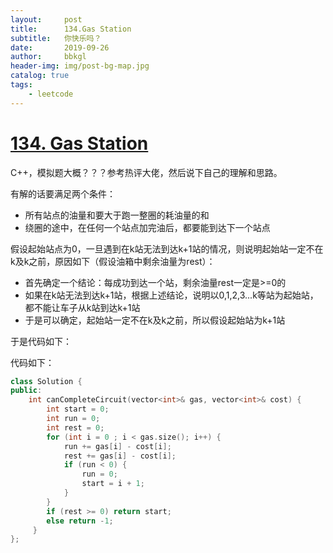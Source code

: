 ```yaml
---
layout:     post
title:      134.Gas Station
subtitle:   你快乐吗？
date:       2019-09-26
author:     bbkgl
header-img: img/post-bg-map.jpg
catalog: true
tags:
    - leetcode
---
```


# [134. Gas Station](https://leetcode-cn.com/problems/gas-station/)

C++，模拟题大概？？？参考热评大佬，然后说下自己的理解和思路。

有解的话要满足两个条件：

- 所有站点的油量和要大于跑一整圈的耗油量的和
- 绕圈的途中，在任何一个站点加完油后，都要能到达下一个站点

假设起始站点为0，一旦遇到在k站无法到达k+1站的情况，则说明起始站一定不在k及k之前，原因如下（假设油箱中剩余油量为rest）：

- 首先确定一个结论：每成功到达一个站，剩余油量rest一定是>=0的
- 如果在k站无法到达k+1站，根据上述结论，说明以0,1,2,3...k等站为起始站，都不能让车子从k站到达k+1站
- 于是可以确定，起始站一定不在k及k之前，所以假设起始站为k+1站

于是代码如下：

代码如下：

```cpp
class Solution {
public:
    int canCompleteCircuit(vector<int>& gas, vector<int>& cost) {
        int start = 0;
        int run = 0;
        int rest = 0;
        for (int i = 0 ; i < gas.size(); i++) {
            run += gas[i] - cost[i];
            rest += gas[i] - cost[i];
            if (run < 0) {
                run = 0;
                start = i + 1;
            }
        }
        if (rest >= 0) return start;
        else return -1;
     }
};
```






